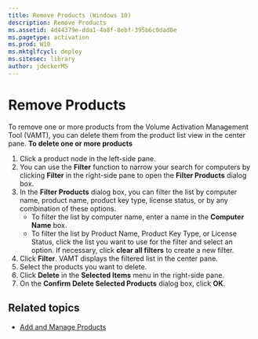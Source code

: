```yaml
---
title: Remove Products (Windows 10)
description: Remove Products
ms.assetid: 4d44379e-dda1-4a8f-8ebf-395b6c0dad8e
ms.pagetype: activation
ms.prod: W10
ms.mktglfcycl: deploy
ms.sitesec: library
author: jdeckerMS
---
```

# Remove Products
To remove one or more products from the Volume Activation Management Tool (VAMT), you can delete them from the product list view in the center pane.
**To delete one or more products**
1.  Click a product node in the left-side pane.
2.  You can use the **Filter** function to narrow your search for computers by clicking **Filter** in the right-side pane to open the **Filter Products** dialog box.
3.  In the **Filter Products** dialog box, you can filter the list by computer name, product name, product key type, license status, or by any combination of these options.
    -   To filter the list by computer name, enter a name in the **Computer Name** box.
    -   To filter the list by Product Name, Product Key Type, or License Status, click the list you want to use for the filter and select an option. If necessary, click **clear all filters** to create a new filter.
4.  Click **Filter**. VAMT displays the filtered list in the center pane.
5.  Select the products you want to delete.
6.  Click **Delete** in the **Selected Items** menu in the right-side pane.
7.  On the **Confirm Delete Selected Products** dialog box, click **OK**.
## Related topics
- [Add and Manage Products](add-manage-products-vamt.md)
 
 
